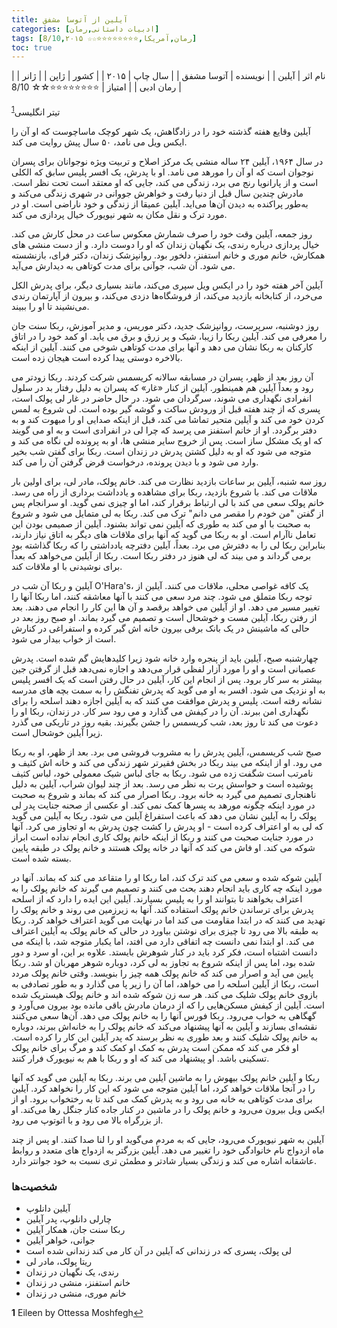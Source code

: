 ```yaml
---
title: آیلین از آتوسا مشفق
categories: [ادبیات داستانی,رمان]
tags: [رمان,آمریکا,⭐⭐⭐⭐⭐⭐⭐⭐☆☆ 8/10,۲۰۱۵]
toc: true
---
```


| نام اثر | آیلین |
| نویسنده | آتوسا مشفق |
| سال چاپ | ۲۰۱۵ |
| کشور | ژاپن |
| ژانر | رمان ادبی |
| امتیاز | ⭐⭐⭐⭐⭐⭐⭐⭐☆☆ 8/10 |

تیتر انگلیسی<sup id="a1">[1](#f1)</sup>

آیلین وقایع هفته گذشته خود را در زادگاهش، یک شهر کوچک ماساچوست که او آن را ایکس ویل می نامد، ۵۰ سال پیش روایت می کند.

در سال ۱۹۶۴، آیلین ۲۴ ساله منشی یک مرکز اصلاح و تربیت ویژه نوجوانان برای پسران نوجوان است که او آن را مورهد می نامد. او با پدرش، یک افسر پلیس سابق که الکلی است و از پارانویا رنج می برد، زندگی می کند، جایی که او معتقد است تحت نظر است. مادرش چندین سال قبل از دنیا رفت و خواهرش جووانی در شهری زندگی می‌کند و به‌طور پراکنده به دیدن آن‌ها می‌اید. آیلین عمیقا از زندگی و خود ناراضی است. او در مورد ترک و نقل مکان به شهر نیویورک خیال پردازی می کند.

روز جمعه، آیلین وقت خود را صرف شمارش معکوس ساعت در محل کارش می کند. خیال پردازی درباره رندی، یک نگهبان زندان که او را دوست دارد. و از دست منشی های همکارش، خانم موری و خانم استفنز، دلخور بود. روانپزشک زندان، دکتر فرای، بازنشسته می شود. آن شب، جوآنی برای مدت کوتاهی به دیدارش می‌آید.

آیلین آخر هفته خود را در ایکس ویل سپری می‌کند، مانند بسیاری دیگر، برای پدرش الکل می‌خرد، از کتابخانه بازدید می‌کند، از فروشگاه‌ها دزدی می‌کند، و بیرون از آپارتمان رندی می‌نشیند تا او را ببیند.

روز دوشنبه، سرپرست، روانپزشک جدید، دکتر موریس، و مدیر آموزش، ربکا سنت جان را معرفی می کند. آیلین ربکا را زیبا، شیک و پر زرق و برق می یابد. او کمد خود را در اتاق کارکنان به ربکا نشان می دهد و آنها برای مدت کوتاهی شوخی می کنند. آیلین از اینکه بالاخره دوستی پیدا کرده است هیجان زده است.

آن روز بعد از ظهر، پسران در مسابقه سالانه کریسمس شرکت کردند. ربکا زودتر می رود و بعداً آیلین هم همینطور. آیلین از کنار «غار» که پسران به دلیل رفتار بد در سلول انفرادی نگهداری می شوند، سرگردان می شود. در حال حاضر در غار لی پولک است، پسری که از چند هفته قبل از ورودش ساکت و گوشه گیر بوده است. لی شروع به لمس کردن خود می کند و آیلین متحیر تماشا می کند، قبل از اینکه صدایی او را مبهوت کند و به دفتر برگردد. او از خانم استفنز می پرسد که چرا لی در انفرادی است و به او می گویند که او یک مشکل ساز است. پس از خروج سایر منشی ها، او به پرونده لی نگاه می کند و متوجه می شود که او به دلیل کشتن پدرش در زندان است. ربکا برای گفتن شب بخیر وارد می شود و با دیدن پرونده، درخواست قرض گرفتن آن را می کند.

روز سه شنبه، آیلین بر ساعات بازدید نظارت می کند. خانم پولک، مادر لی، برای اولین بار ملاقات می کند. با شروع بازدید، ربکا برای مشاهده و یادداشت برداری از راه می رسد. خانم پولک سعی می کند با لی ارتباط برقرار کند، اما او چیزی نمی گوید. او سرانجام پس از گفتن "من خودم را مقصر می دانم" ترک می کند. ربکا به لی متمایل می شود و شروع به صحبت با او می کند به طوری که آیلین نمی تواند بشنود. آیلین از صمیمی بودن این تعامل ناآرام است. او به ربکا می گوید که آنها برای ملاقات های دیگر به اتاق نیاز دارند، بنابراین ربکا لی را به دفترش می برد. بعداً، آیلین دفترچه یادداشتی را که ربکا گذاشته بود برمی گرداند و می بیند که لی هنوز در دفتر ربکا است. ربکا از آیلین می‌خواهد که بعداً برای نوشیدنی با او ملاقات کند.

آیلین و ربکا آن شب در O'Hara's، یک کافه غواصی محلی، ملاقات می کنند. آیلین از توجه ربکا متملق می شود. چند مرد سعی می کنند با آنها معاشقه کنند، اما ربکا آنها را تغییر مسیر می دهد. او از آیلین می خواهد برقصد و آن ها این کار را انجام می دهند. بعد از رفتن ربکا، آیلین مست و خوشحال است و تصمیم می گیرد بماند. او صبح روز بعد در حالی که ماشینش در یک بانک برفی بیرون خانه اش گیر کرده و استفراغی در کنارش است از خواب بیدار می شود.

چهارشنبه صبح، آیلین باید از پنجره وارد خانه شود زیرا کلیدهایش گم شده است. پدرش عصبانی است و او را مورد آزار لفظی قرار می‌دهد و اجازه نمی‌دهد قبل از گرفتن جین بیشتر به سر کار برود. پس از انجام این کار، آیلین در حال رفتن است که یک افسر پلیس به او نزدیک می شود. افسر به او می گوید که پدرش تفنگش را به سمت بچه های مدرسه نشانه رفته است. پلیس و پدرش موافقت می کنند که به آیلین اجازه دهند اسلحه را برای نگهداری امن ببرند. آن را در کیفش می گذارد و می رود سر کار. در زندان، ربکا او را دعوت می کند تا روز بعد، شب کریسمس را جشن بگیرند. بقیه روز در تاریکی می گذرد زیرا آیلین خوشحال است.

صبح شب کریسمس، آیلین پدرش را به مشروب فروشی می برد. بعد از ظهر، او به ربکا می رود. او از اینکه می بیند ربکا در بخش فقیرتر شهر زندگی می کند و خانه اش کثیف و نامرتب است شگفت زده می شود. ربکا به جای لباس شیک معمولی خود، لباس کثیف پوشیده است و حواسش پرت به نظر می رسد. بعد از چند لیوان شراب، آیلین به دلیل ناهنجاری تصمیم می گیرد به خانه برود. ربکا اصرار می کند که بماند و شروع به صحبت در مورد اینکه چگونه مورهد به پسرها کمک نمی کند. او عکسی از صحنه جنایت پدر لی پولک را به آیلین نشان می دهد که باعث استفراغ آیلین می شود. ربکا به آیلین می گوید که لی به او اعتراف کرده است - او پدرش را کشت چون پدرش به او تجاوز می کرد. آنها در مورد جنایت صحبت می کنند و ربکا از اینکه خانم پولک کاری انجام نداده است ابراز شوکه می کند. او فاش می کند که آنها در خانه پولک هستند و خانم پولک در طبقه پایین بسته شده است.

آیلین شوکه شده و سعی می کند ترک کند، اما ربکا او را متقاعد می کند که بماند. آنها در مورد اینکه چه کاری باید انجام دهند بحث می کنند و تصمیم می گیرند که خانم پولک را به اعتراف بخواهند تا بتوانند او را به پلیس بسپارند. آیلین این ایده را دارد که از اسلحه پدرش برای ترساندن خانم پولک استفاده کند. آنها به زیرزمین می روند و خانم پولک را تهدید می کنند که در ابتدا مقاومت می کند اما در نهایت می گوید اعتراف خواهد کرد. ربکا به طبقه بالا می رود تا چیزی برای نوشتن بیاورد در حالی که خانم پولک به آیلین اعتراف می کند. او ابتدا نمی دانست چه اتفاقی دارد می افتد، اما یکبار متوجه شد، با اینکه می دانست اشتباه است، فکر کرد باید در کنار شوهرش بایستد. علاوه بر این، او سرد و دور شده بود، اما پس از اینکه شروع به تجاوز به لی کرد، دوباره شوهر مهربان او شد. ربکا پایین می آید و اصرار می کند که خانم پولک همه چیز را بنویسد. وقتی خانم پولک مردد است، ربکا از آیلین اسلحه را می خواهد، اما آن را زیر پا می گذارد و به طور تصادفی به بازوی خانم پولک شلیک می کند. هر سه زن شوکه شده اند و خانم پولک هیستریک شده است. آیلین از کیفش مسکن‌هایی را که از درمان مادرش باقی مانده بود بیرون می‌آورد و گهگاهی به خواب می‌رود. ربکا فورس آنها را به خانم پولک می دهد. آن‌ها سعی می‌کنند نقشه‌ای بسازند و آیلین به آنها پیشنهاد می‌کند که خانم پولک را به خانه‌اش ببرند، دوباره به خانم پولک شلیک کنند و بعد طوری به نظر برسند که پدر آیلین این کار را کرده است. او فکر می کند که ممکن است پدرش به کمک او کمک کند و مرگ برای خانم پولک تسکینی باشد. او پیشنهاد می کند که او و ربکا با هم به نیویورک فرار کنند.

ربکا و آیلین خانم پولک بیهوش را به ماشین آیلین می برند. ربکا به آیلین می گوید که آنها را در آنجا ملاقات خواهد کرد، اما آیلین متوجه می شود که این کار را نخواهد کرد. آیلین برای مدت کوتاهی به خانه می رود و به پدرش کمک می کند تا به رختخواب برود. او از ایکس ویل بیرون می‌رود و خانم پولک را در ماشین در کنار جاده کنار جنگل رها می‌کند. او از بزرگراه بالا می رود و با اتوتوپ می رود.

آیلین به شهر نیویورک می‌رود، جایی که به مردم می‌گوید او را لنا صدا کنند. او پس از چند ماه ازدواج نام خانوادگی خود را تغییر می دهد. آیلین بزرگتر به ازدواج های متعدد و روابط عاشقانه اشاره می کند و زندگی بسیار شادتر و مطمئن تری نسبت به خود جوانتر دارد.

### شخصیت‌ها

- آیلین دانلوپ
- چارلی دانلوپ، پدر آیلین
- ربکا سنت جان، همکار آیلین
- جوانی، خواهر آیلین
- لی پولک، پسری که در زندانی که آیلین در آن کار می کند زندانی شده است
- ریتا پولک، مادر لی
- رندی، یک نگهبان در زندان
- خانم استفنز، منشی در زندان
- خانم موری، منشی در زندان


<b id="f1">1</b> <span class="footnote">Eileen by Ottessa Moshfegh</span>[↩](#a1)
